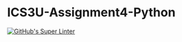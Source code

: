 # ICS3U-Assignment4-Python

[![GitHub's Super Linter](https://github.com/Aidan-Lalonde-Novales/ICS3U-Assignment4-Python/workflows/GitHub's%20Super%20Linter/badge.svg)](https://github.com/Aidan-Lalonde-Novales/ICS3U-Assignment4-Python/actions)
